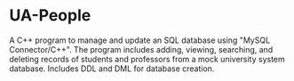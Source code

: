 # UA-People
A C++ program to manage and update an SQL database using "MySQL Connector/C++".
The program includes adding, viewing, searching, and deleting records of students and professors from a mock university system database.
Includes DDL and DML for database creation.
